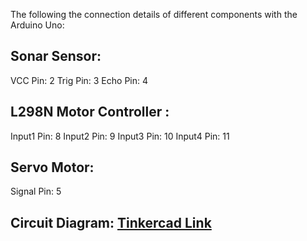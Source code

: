The following the connection details of different components with the Arduino Uno:

## Sonar Sensor:
VCC Pin: 2
Trig Pin: 3
Echo Pin: 4

## L298N Motor Controller :
Input1 Pin: 8
Input2 Pin: 9
Input3 Pin: 10
Input4 Pin: 11

## Servo Motor:
Signal Pin: 5

## Circuit Diagram: [Tinkercad Link](https://www.tinkercad.com/things/906aUR3Vl7N)
